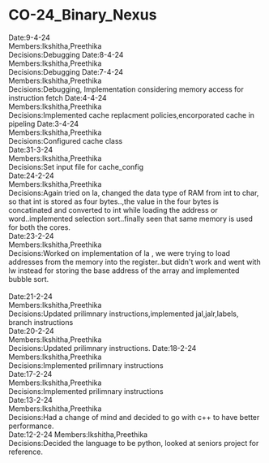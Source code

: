 # CO-24_Binary_Nexus
Date:9-4-24<br>
Members:Ikshitha,Preethika<br>
Decisions:Debugging
Date:8-4-24<br>
Members:Ikshitha,Preethika<br>
Decisions:Debugging
Date:7-4-24<br>
Members:Ikshitha,Preethika<br>
Decisions:Debugging, Implementation considering memory access for instruction fetch 
Date:4-4-24<br>
Members:Ikshitha,Preethika<br>
Decisions:Implemented cache replacment policies,encorporated cache in pipeling
Date:3-4-24<br>
Members:Ikshitha,Preethika<br>
Decisions:Configured cache class <br>
Date:31-3-24<br>
Members:Ikshitha,Preethika<br>
Decisions:Set input file for cache_config<br>
Date:24-2-24<br>
Members:Ikshitha,Preethika<br>
Decisions:Again tried on la, changed the data type of RAM from int to char, so that int is stored as four bytes..,the value in the four bytes is concatinated and converted to int while loading the address or word..implemented selection sort..finally seen that same memory is used for both the cores.  
Date:23-2-24<br>
Members:Ikshitha,Preethika<br>
Decisions:Worked on implementation of la , we were trying to load addresses from the memory into the register..but didn't work and went with lw instead for storing the base address of the array and implemented bubble sort.<br>  
Date:21-2-24<br>
Members:Ikshitha,Preethika<br>
Decisions:Updated prilimnary instructions,implemented jal,jalr,labels, branch instructions<br>
Date:20-2-24<br>
Members:Ikshitha,Preethika<br>
Decisions:Updated prilimnary instructions.
Date:18-2-24<br>
Members:Ikshitha,Preethika<br>
Decisions:Implemented prilimnary instructions<br>
Date:17-2-24<br>
Members:Ikshitha,Preethika<br>
Decisions:Implemented prilimnary instructions<br>
Date:13-2-24<br>
Members:Ikshitha,Preethika<br>
Decisions:Had a change of mind and decided to go with c++ to have better performance.<br>
Date:12-2-24
Members:Ikshitha,Preethika<br>
Decisions:Decided the language to be python, looked at seniors project for reference.

